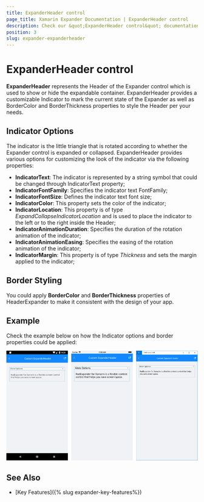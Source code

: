 ```yaml
---
title: ExpanderHeader control
page_title: Xamarin Expander Documentation | ExpanderHeader control
description: Check our &quot;ExpanderHeader control&quot; documentation article for Telerik Expander for Xamarin control.
position: 3
slug: expander-expanderheader
---
```


# ExpanderHeader control

**ExpanderHeader** represents the Header of the Expander control which is used to show or hide the expandable container. ExpanderHeader provides a customizable Indicator to mark the current state of the Expander as well as BorderColor and BorderThickness properties to style the Header per your needs.

## Indicator Options

The indicator is the little triangle that is rotated according to whether the Expander control is expanded or collapsed. ExpanderHeader provides various options for customizing the look of the indicator via the following properties:

* **IndicatorText**: The indicator is represented by a string symbol that could be changed through IndicatorText property;
* **IndicatorFontFamily**: Specifies the indicator text FontFamily;
* **IndicatorFontSize**: Defines the indicator text font size;
* **IndicatorColor**: This property sets the color of the indicator;
* **IndicatorLocation**: This property is of type *ExpandCollapseIndicatorLocation* and is used to place the indicator to the left or to the right inside the Header;
* **IndicatorAnimationDuration**: Specifies the duration of the rotation animation of the indicator;
* **IndicatorAnimationEasing**: Specifies the easing of the rotation animation of the indicator;
* **IndicatorMargin**: This property is of type *Thickness* and sets the margin applied to the indicator;

## Border Styling

You could apply **BorderColor** and **BorderThickness** properties of HeaderExpander to make it consistent with the design of your app. 

## Example

Check the example below on how the Indicator options and border properties could be applied:

<snippet id='expander-features-expanderheader'/>


![RadExpander Custom Header](images/expander_expanderheader.png)

## See Also

- [Key Features]({% slug expander-key-features%})
